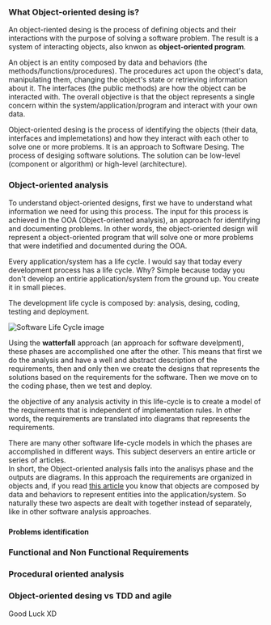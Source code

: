 <div style="text-align: left;">
    <h3>What Object-oriented desing is?</h3>
    <p>
        An object-riented desing is the process of defining objects and their interactions
        with the purpose of solving a software problem. The result is a system of interacting
        objects, also knwon as <strong>object-oriented program</strong>.
    </p>
    <p>
        An object is an entity composed by data and behaviors (the methods/functions/procedures).
        The procedures act upon the object's data, manipulating them, changing the object's
        state or retrieving information about it. The interfaces (the public methods) are
        how the object can be interacted with. The overall objective is that the object
        represents a single concern within the system/application/program and interact with
        your own data.
    </p>
    <p>
        Object-oriented desing is the process of identifying the objects (their data, interfaces and implemetations)
        and how they interact with each other to solve one or more problems. 
        It is an approach to Software Desing. The process of desiging software
        solutions. The solution can be low-level (component or algorithm) or high-level (architecture).
    </p>
    <h3>Object-oriented analysis</h3>
    <p>
        To understand object-oriented designs, first we have to
        understand what information we need for using this process.
        The input for this process is achieved in the OOA (Object-oriented
        analysis), an approach for identifying and documenting
        problems. In other words, the object-oriented design will
        represent a object-oriented program that will solve one or
        more problems that were indetified and documented during the OOA.
    </p>
    <p>
        Every application/system has a life cycle. I would say that today
        every development process has a life cycle. Why?
        Simple because today you don't develop an entirie application/system
        from the ground up. You create it in small pieces.
    </p>
    <p>
        The development life cycle is composed by: analysis, desing, coding,
        testing and deployment.
    </p>
    <img src="" alt="Software Life Cycle image">
    <p>
        Using the <strong>watterfall</strong> approach (an approach
        for software develpment), these phases are accomplished one
        after the other. This means that first we do the analysis
        and have a well and abstract description of the requirements,
        then and only then we create the designs that represents
        the solutions based on the requirements for the software.
        Then we move on to the coding phase, then we test and deploy.
    </p>
    <p>
        the objective of any analysis activity in this life-cycle
        is to create a model of the requirements that is independent
        of implementation rules. In other words, the requirements are
        translated into diagrams that represents the requirements.
    </p>
    <p>
        There are many other software life-cycle models in which
        the phases are accomplished in different ways. This subject
        deservers an entire article or series of articles.
        <br>
        In short, the Object-oriented analysis falls into
        the analisys phase and the outputs are diagrams.
        In this approach the requirements are organized in objects
        and, if you read <a href="#" target="blank">this article</a>
        you know that objects are composed by data and behaviors to
        represent entities into the application/system. So naturally
        these two aspects are dealt with together instead of separately,
        like in other software analysis approaches.
    </p>
    <h3></h3>
    <h4>Problems identification</h4>
    <h3>Functional and Non Functional Requirements</h3>
    <h3>Procedural oriented analysis</h3>
    <h3>Object-oriented desing vs TDD and agile</h3>
    Good Luck XD
</div>